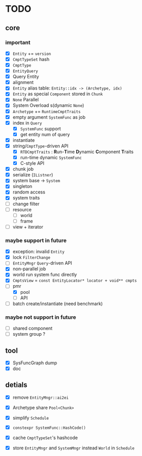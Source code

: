 # TODO

## core

### important

- [x] `Entity` += `version` 
- [x] `CmptTypeSet` hash
- [x] `CmptType` 
- [x] `EntityQuery` 
- [x] Query Entity
- [x] alignment
- [x] `Entity` alias table: `Entity::idx -> (Archetype, idx)` 
- [x] `Entity` as special `Component` stored in `Chunk` 
- [x] `None` Parallel
- [x] System Overload s(dynamic `None`)
- [x] `Archetype` += `RuntimeCmptTraits` 
- [x] empty argument `SystemFunc` as job
- [x] index in `Query` 
  - [x] `SystemFunc` support
  - [x] get entity num of query
- [x] instantiate
- [x] string/`CmptType`-driven API
  - [x] `RTDCmptTraits` : **R**un-**T**ime **D**ynamic **C**omponent **T**raits
  - [x] run-time dynamic `SystemFunc` 
  - [x] C-style API
- [x] chunk job
- [x] serialize (`IListner`)
- [x] system base -> `System` 
- [x] singleton
- [x] random access
- [x] system traits
- [ ] change filter
- [ ] resource
  - [ ] world
  - [ ] frame
- [ ] view + iterator

### maybe support in future

- [x] exception: invalid `Entity` 
- [x] lock `FilterChange` 
- [ ] `EntityMngr` `Query`-driven API
- [x] non-parallel job
- [x] world run system func directly
- [x] `CmptsView` = `const EntityLocator* locator + void** cmpts` 
- [ ] pmr
  - [x] pool
  - [ ] API
- [ ] batch create/instantiate (need benchmark)

### maybe not support in future

- [ ] shared component
- [ ] system group ?

## tool

- [x] SysFuncGraph dump
- [x] doc

## detials

- [x] remove `EntityMngr::ai2ei` 
- [x] Archetype share `Pool<Chunk>` 
- [x] simplify `Schedule` 
- [x] `constexpr SystemFunc::HashCode()` 
- [x] cache `CmptTypeSet`'s hashcode
- [x] store `EntityMngr` and `SystemMngr` instead `World` in `Schedule` 

